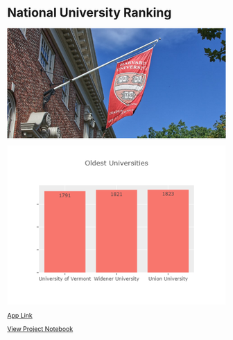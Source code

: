 # National University Ranking

![](images/2023-07-13-00-48-01.png)

![](images/oldest_school.png)

[App Link](https://nur-app.streamlit.app/)

[View Project Notebook](https://nbviewer.org/github/TelRich/National-University-Ranking-App/blob/nur_main/nur.ipynb)
